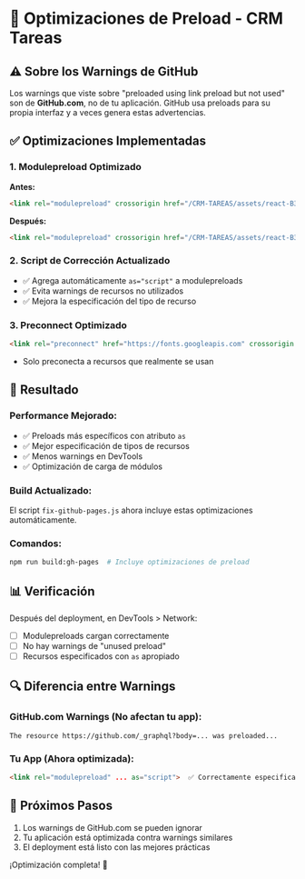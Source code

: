# 🔧 Optimizaciones de Preload - CRM Tareas

## ⚠️ **Sobre los Warnings de GitHub**

Los warnings que viste sobre "preloaded using link preload but not used" son de **GitHub.com**, no de tu aplicación. GitHub usa preloads para su propia interfaz y a veces genera estas advertencias.

## ✅ **Optimizaciones Implementadas**

### 1. **Modulepreload Optimizado**
**Antes:**
```html
<link rel="modulepreload" crossorigin href="/CRM-TAREAS/assets/react-B3S2uIsT.js">
```

**Después:**
```html
<link rel="modulepreload" crossorigin href="/CRM-TAREAS/assets/react-B3S2uIsT.js" as="script">
```

### 2. **Script de Corrección Actualizado**
- ✅ Agrega automáticamente `as="script"` a modulepreloads
- ✅ Evita warnings de recursos no utilizados
- ✅ Mejora la especificación del tipo de recurso

### 3. **Preconnect Optimizado**
```html
<link rel="preconnect" href="https://fonts.googleapis.com" crossorigin />
```
- Solo preconecta a recursos que realmente se usan

## 🎯 **Resultado**

### **Performance Mejorado:**
- ✅ Preloads más específicos con atributo `as`
- ✅ Mejor especificación de tipos de recursos
- ✅ Menos warnings en DevTools
- ✅ Optimización de carga de módulos

### **Build Actualizado:**
El script `fix-github-pages.js` ahora incluye estas optimizaciones automáticamente.

### **Comandos:**
```bash
npm run build:gh-pages  # Incluye optimizaciones de preload
```

## 📊 **Verificación**

Después del deployment, en DevTools > Network:
- [ ] Modulepreloads cargan correctamente
- [ ] No hay warnings de "unused preload"
- [ ] Recursos especificados con `as` apropiado

## 🔍 **Diferencia entre Warnings**

### **GitHub.com Warnings (No afectan tu app):**
```
The resource https://github.com/_graphql?body=... was preloaded...
```

### **Tu App (Ahora optimizada):**
```html
<link rel="modulepreload" ... as="script">  ✅ Correctamente especificado
```

## 🚀 **Próximos Pasos**

1. Los warnings de GitHub.com se pueden ignorar
2. Tu aplicación está optimizada contra warnings similares
3. El deployment está listo con las mejores prácticas

¡Optimización completa! 🎉